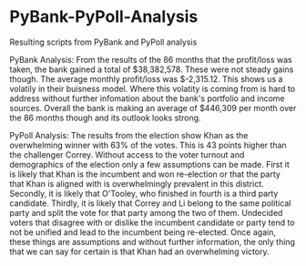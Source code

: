 # PyBank-PyPoll-Analysis
Resulting scripts from PyBank and PyPoll analysis

PyBank Analysis:
From the results of the 86 months that the profit/loss was taken, the bank gained a total of $38,382,578.
These were not steady gains though. The average monthly profit/loss was $-2,315.12. This shows us a volatily in their buisness model.
Where this volatity is coming from is hard to address without further infomation about the bank's portfolio and income sources. 
Overall the bank is making an average of $446,309 per month over the 86 months though and its outlook looks strong.

PyPoll Analysis:
The results from the election show Khan as the overwhelming winner with 63% of the votes. 
This is 43 points higher than the challenger Correy.
Without access to the voter turnout and demographics of the election only a few assumptions can be made.
First it is likely that Khan is the incumbent and won re-election or that the party that Khan is aligned with is overwhelmingly prevalent in this district.
Secondly, it is likely that O'Tooley, who finished in fourth is a third party candidate. 
Thirdly, it is likely that Correy and Li belong to the same political party and split the vote for that party among the two of them. 
Undecided voters that disagree with or dislike the incumbent candidate or party tend to not be unified and lead to the incumbent being re-elected. 
Once again, these things are assumptions and without further information, the only thing that we can say for certain is that Khan had an overwhelming victory. 
